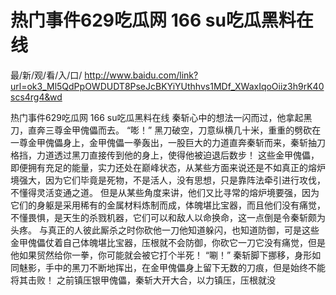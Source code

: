 # 热门事件629吃瓜网 166 su吃瓜黑料在线

最/新/观/看/入/口/ http://www.baidu.com/link?url=ok3_Ml5QdPpOWDUDT8PseJcBKYiYUthhvs1MDf_XWaxIqoOiiz3h9rK40scs4rg4&wd

热门事件629吃瓜网 166 su吃瓜黑料在线
秦斩心中的想法一闪而过，他拿起黑刀，直奔三尊金甲傀儡而去。
    “嘭！”
    黑刀破空，刀意纵横几十米，重重的劈砍在一尊金甲傀儡身上，金甲傀儡一拳轰出，一股巨大的力道直奔秦斩而来，秦斩抽刀格挡，力道透过黑刀直接传到他的身上，使得他被迫退后数步！
    这些金甲傀儡，即便拥有充足的能量，实力还处在巅峰状态，从某些方面来说还是不如真正的熔炉境强大，因为它们毕竟是死物，不是活人，没有思想，只是靠阵法牵引进行攻伐，不懂得灵活变通之道。
    但是从某些角度来讲，他们又比寻常的熔炉境要强，因为它们的身躯是采用稀有的金属材料炼制而成，体魄堪比宝器，而且他们没有痛觉，不懂畏惧，是天生的杀戮机器，它们可以和敌人以命换命，这一点倒是令秦斩颇为头疼。
    与真正的人彼此厮杀之时你砍他一刀他知道躲闪，也知道防御，可是这些金甲傀儡仗着自己体魄堪比宝器，压根就不会防御，你砍它一刀它没有痛觉，但是他如果贸然给你一拳，你可能就会被它打个半死！
    “唰！”
    秦斩脚下挪移，身形如同魅影，手中的黑刀不断地挥出，在金甲傀儡身上留下无数的刀痕，但是始终不能将其击败！
    之前镇压银甲傀儡，秦斩大开大合，以力镇压，压根就没
